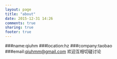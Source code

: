 ```yaml
---
layout: page
title: "about"
date: 2015-12-31 14:26
comments: true
sharing: true
footer: true
---
```

###name:qiuhm
###location:hz
###company:taobao
###email:qiuhmm@gmail.com
欢迎互相切磋讨论

